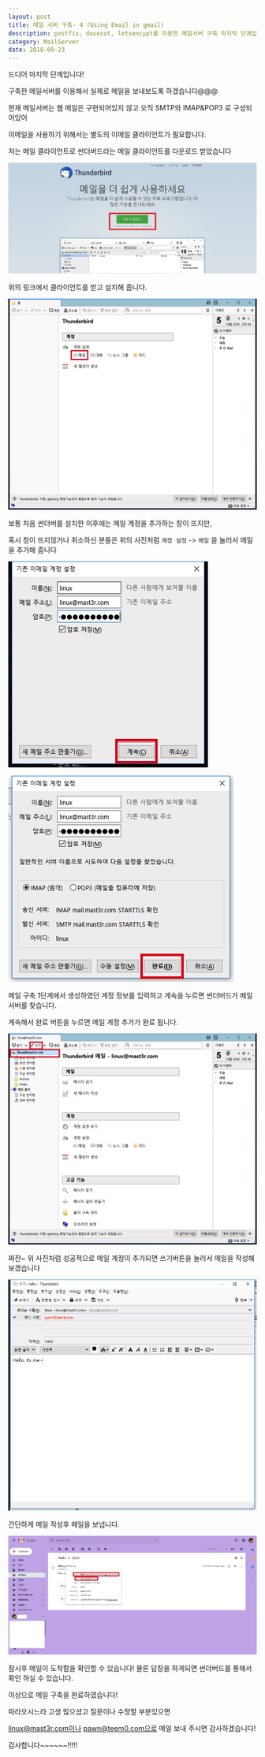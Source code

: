 ```yaml
---
layout: post
title: 메일 서버 구축- 4 (Using Email in gmail)
description: postfix, dovecot, letsencypt를 이용한 메일서버 구축 마지막 단계입니다. 
category: MailServer
date: 2018-09-23
---
```


드디어 마지막 단계입니다!

구축한 메일서버를 이용해서 실제로 메일을 보내보도록 하겠습니다@@@



현재 메일서버는 웹 메일은 구현되어있지 않고 오직 SMTP와 IMAP&POP3 로 구성되어있어 

이메일을 사용하기 위해서는 별도의 이메일 클라이언트가 필요합니다. 

저는 메일 클라이언트로 썬더버드라는 메일 클라이언트를 다운로드 받았습니다



![1](/assets/images/2018-09-21-building-mail-server-4/1.png)



[Thundirbird]: https://www.thunderbird.net	"Thundirbird"

위의 링크에서 클라이언트를 받고 설치해 줍니다. 



![2](/assets/images/2018-09-21-building-mail-server-4/2.png)

보통 처음 썬더버를 설치한 이후에는 메일 계정을 추가하는 창이 뜨지만,

혹시 창이 뜨지않거나 취소하신 분들은 위의 사진처럼 `계정 설정` -> `메일` 을 눌러서 메일을 추가해 줍니다





![4](/assets/images/2018-09-21-building-mail-server-4/4.png)

![5](/assets/images/2018-09-21-building-mail-server-4/5.png)

메일 구축 1단계에서 생성하였던 계정 정보를 입력하고 계속을 누르면 썬더버드가 메일 서버를 찾습니다.

계속해서 완료 버튼을 누르면 메일 계정 추가가 완료 됩니다. 



![6](/assets/images/2018-09-21-building-mail-server-4/6.png)

짜잔~ 위 사진처럼 성공적으로 메일 계정이 추가되면 쓰기버튼을 눌러서 메일을 작성해 보겠습니다



![7](/assets/images/2018-09-21-building-mail-server-4/7.png)

간단하게 메일 작성후 메일을 보냅니다. 





![8](/assets/images/2018-09-21-building-mail-server-4/8.png)

잠시후 메일이 도착함을 확인할 수 있습니다! 물론 답장을 하게되면 썬더버드를 통해서 확인 하실 수 있습니다. 



이상으로 메일 구축을 완료하였습니다!

따라오시느라 고생 많으셨고 질문이나 수정할 부분있으면

 linux@mast3r.com이나 pawn@teem0.com으로 메일 보내 주시면 감사하겠습니다!

감사합니다~~~~~~!!!!!


